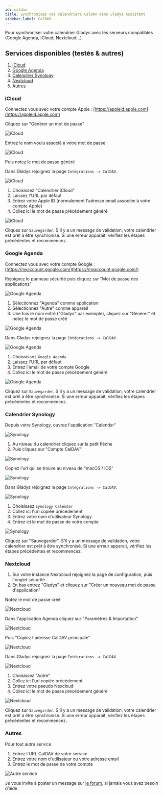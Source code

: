 ```yaml
---
id: caldav
title: Synchronisez vos calendriers CalDAV dans Gladys Assistant
sidebar_label: CalDAV
---
```


Pour synchroniser votre calendrier Gladys avec les serveurs compatibles (Google Agenda, iCloud, Nextcloud...)

## Services disponibles (testés & autres)

1. [iCloud](#icloud)
2. [Google Agenda](#google-agenda)
3. [Calendrier Synology](#calendrier-synology)
4. [Nextcloud](#nextcloud)
5. [Autres](#autres)

### iCloud

Connectez vous avec votre compte Apple : [https://appleid.apple.com](https://appleid.apple.com)

Cliquez sur "Générer un mot de passe"

![iCloud](../../../../../static/img/docs/fr/configuration/caldav/apple_1_app_password.png)

Entrez le nom voulu associé à votre mot de passe

![iCloud](../../../../../static/img/docs/fr/configuration/caldav/apple_2_password_modal.png)

Puis notez le mot de passe généré

Dans Gladys rejoignez la page `Intégrations -> CalDAV`.

![iCloud](../../../../../static/img/docs/fr/configuration/caldav/apple_3_integration.png)

1. Choisissez "Calendrier iCloud"
2. Laissez l'URL par défaut
3. Entrez votre Apple ID (normalement l'adresse email associée à votre compte Apple)
4. Collez ici le mot de passe précédement généré

![iCloud](../../../../../static/img/docs/fr/configuration/caldav/apple_4_apple_config.png)

Cliquez sur `Sauvegarder`. S'il y a un message de validation, votre calendrier est prêt à être synchronisé. Si une erreur apparait, vérifiez les étapes précédentes et recommencez.

### Google Agenda

Connectez vous avec votre compte Google : [https://myaccount.google.com/](https://myaccount.google.com/)

Rejoignez le panneau sécurité puis cliquez sur "Mot de passe des applications"

![Google Agenda](../../../../../static/img/docs/fr/configuration/caldav/google_1_app_password.png)

1. Sélectionnez "Agenda" comme application
2. Sélectionnez "Autre" comme appareil
3. Une fois le nom entré ("Gladys" par exemple), cliquez sur "Générer" et notez le mot de passe créé

![Google Agenda](../../../../../static/img/docs/fr/configuration/caldav/google_2_generate.png)

Dans Gladys rejoignez la page `Intégrations -> CalDAV`.

![Google Agenda](../../../../../static/img/docs/fr/configuration/caldav/apple_3_integration.png)

1. Choississez `Google Agenda`
2. Laissez l'URL par défaut
3. Entrez l'email de votre compte Google
4. Collez ici le mot de passe précédement généré

![Google Agenda](../../../../../static/img/docs/fr/configuration/caldav/google_4_google_config.png)

Cliquez sur `Sauvegarder`. S'il y a un message de validation, votre calendrier est prêt à être synchronisé. Si une erreur apparait, vérifiez les étapes précédentes et recommencez.

### Calendrier Synology

Depuis votre Synology, ouvrez l'application "Calendar"

![Synology](../../../../../static/img/docs/fr/configuration/caldav/synology_1_app_calendar.png)

1. Au niveau du calendrier cliquez sur la petit flèche
2. Puis cliquez sur "Compte CalDAV"

![Synology](../../../../../static/img/docs/fr/configuration/caldav/synology_2_app_calendar.png)

Copiez l'url qui se trouve au niveau de "macOS / iOS"

![Synology](../../../../../static/img/docs/fr/configuration/caldav/synology_3_calendar_url.png)

Dans Gladys rejoignez la page `Intégrations -> CalDAV`.

![Synology](../../../../../static/img/docs/fr/configuration/caldav/apple_3_integration.png)

1. Choisissez `Synology Calendar`
2. Collez ici l'url copiée précédement
3. Entrez votre nom d'utilisateur Synology
4. Entrez ici le mot de passe de votre compte

![Synology](../../../../../static/img/docs/fr/configuration/caldav/apple_4_apple_config.png)

Cliquez sur "Sauvegarder". S'il y a un message de validation, votre calendrier est prêt à être synchronisé. Si une erreur apparait, vérifiez les étapes précédentes et recommencez.

### Nextcloud

1. Sur votre instance Nextcloud rejoignez la page de configuration, puis l'onglet sécurité
2. En bas entrez "Gladys" et cliquez sur "Créer un nouveau mot de passe d'application"

Notez le mot de passe créé

![Nextcloud](../../../../../static/img/docs/fr/configuration/caldav/nextcloud_1_app_password.png)

Dans l'application Agenda cliquez sur "Paramètres & Importation"

![Nextcloud](../../../../../static/img/docs/fr/configuration/caldav/nextcloud_2_config.png)

Puis "Copiez l'adresse CalDAV principale"

![Nextcloud](../../../../../static/img/docs/fr/configuration/caldav/nextcloud_3_config_url.png)

Dans Gladys rejoignez la page `Intégrations -> CalDAV`.

![Nextcloud](../../../../../static/img/docs/fr/configuration/caldav/apple_3_integration.png)

1. Choisissez "Autre"
2. Collez ici l'url copiée précédement
3. Entrez votre pseudo Nexcloud
4. Collez ici le mot de passe précédement généré

![Nextcloud](../../../../../static/img/docs/fr/configuration/caldav/apple_4_apple_config.png)

Cliquez sur `Sauvegarder`. S'il y a un message de validation, votre calendrier est prêt à être synchronisé. Si une erreur apparait, vérifiez les étapes précédentes et recommencez.

### Autres

Pour tout autre service

1. Entrez l'URL CalDAV de votre service
2. Entrez votre nom d'utilisateur ou votre adresse email
3. Entrez le mot de passe de votre compte

![Autre service](../../../../../static/img/docs/fr/configuration/caldav/other_config.png)

Je vous invite à poster un message sur [le forum](https://community.gladysassistant.com/), si jamais vous avez besoin d’aide.